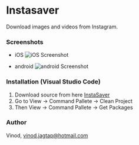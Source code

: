 
# Instasaver

Download images and videos from Instagram.

### Screenshots

- iOS
![iOS Screenshot](https://user-images.githubusercontent.com/30258541/84106523-027fa900-aa39-11ea-8de0-015e8bf55a8d.png)

- android
![android Screenshot](https://user-images.githubusercontent.com/30258541/84112330-2a293e00-aa46-11ea-9ccf-dd1a40c73d5b.png)


### Installation (Visual Studio Code)

1. Download source from here [InstaSaver](https://github.com/vinodiOS/Instasaver.git)
2. Go to View -> Command Pallete -> Clean Project
3. Then View -> Command Pallete -> Get Packages

### Author

Vinod, vinod.jagtap@hotmail.com

